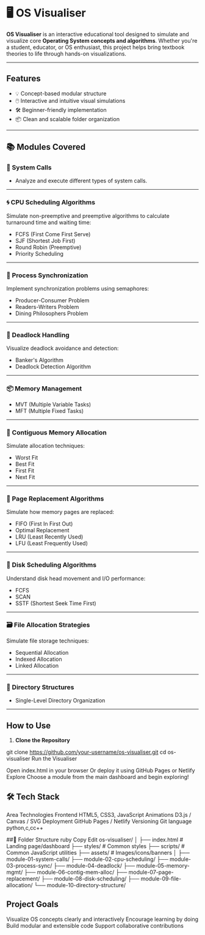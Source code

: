 # 🖥️ OS Visualiser

**OS Visualiser** is an interactive educational tool designed to simulate and visualize core **Operating System concepts and algorithms**. Whether you're a student, educator, or OS enthusiast, this project helps bring textbook theories to life through hands-on visualizations.

---

##  Features

- 💡 Concept-based modular structure
- 🖱️ Interactive and intuitive visual simulations
- 🛠️ Beginner-friendly implementation
- 📦 Clean and scalable folder organization

---

## 📚 Modules Covered

### 🔧 System Calls
- Analyze and execute different types of system calls.

---

### 🌀 CPU Scheduling Algorithms
Simulate non-preemptive and preemptive algorithms to calculate turnaround time and waiting time:
- FCFS (First Come First Serve)
- SJF (Shortest Job First)
- Round Robin (Preemptive)
- Priority Scheduling

---

### 🤝 Process Synchronization
Implement synchronization problems using semaphores:
- Producer-Consumer Problem
- Readers-Writers Problem
- Dining Philosophers Problem

---

### 🔐 Deadlock Handling
Visualize deadlock avoidance and detection:
- Banker's Algorithm
- Deadlock Detection Algorithm

---

### 📦 Memory Management
- MVT (Multiple Variable Tasks)
- MFT (Multiple Fixed Tasks)

---

### 📏 Contiguous Memory Allocation
Simulate allocation techniques:
- Worst Fit
- Best Fit
- First Fit
- Next Fit

---

### 🧠 Page Replacement Algorithms
Simulate how memory pages are replaced:
- FIFO (First In First Out)
- Optimal Replacement
- LRU (Least Recently Used)
- LFU (Least Frequently Used)

---

### 💽 Disk Scheduling Algorithms
Understand disk head movement and I/O performance:
- FCFS
- SCAN
- SSTF (Shortest Seek Time First)

---

### 🗃️ File Allocation Strategies
Simulate file storage techniques:
- Sequential Allocation
- Indexed Allocation
- Linked Allocation

---

### 📁 Directory Structures
- Single-Level Directory Organization

---

##  How to Use

1. **Clone the Repository**

git clone https://github.com/your-username/os-visualiser.git
cd os-visualiser
Run the Visualiser

Open index.html in your browser
Or deploy it using GitHub Pages or Netlify
Explore
Choose a module from the main dashboard and begin exploring!

## 🛠️ Tech Stack
Area	Technologies
Frontend	HTML5, CSS3, JavaScript
Animations	D3.js / Canvas / SVG
Deployment	GitHub Pages / Netlify
Versioning	Git
language    python,c,cc++


##📁 Folder Structure
ruby
Copy
Edit
os-visualiser/
│
├── index.html                 # Landing page/dashboard
├── styles/                    # Common styles
├── scripts/                   # Common JavaScript utilities
├── assets/                    # Images/icons/banners
│
├── module-01-system-calls/
├── module-02-cpu-scheduling/
├── module-03-process-sync/
├── module-04-deadlock/
├── module-05-memory-mgmt/
├── module-06-contig-mem-alloc/
├── module-07-page-replacement/
├── module-08-disk-scheduling/
├── module-09-file-allocation/
└── module-10-directory-structure/





## Project Goals


Visualize OS concepts clearly and interactively
Encourage learning by doing
Build modular and extensible code
Support collaborative contributions
